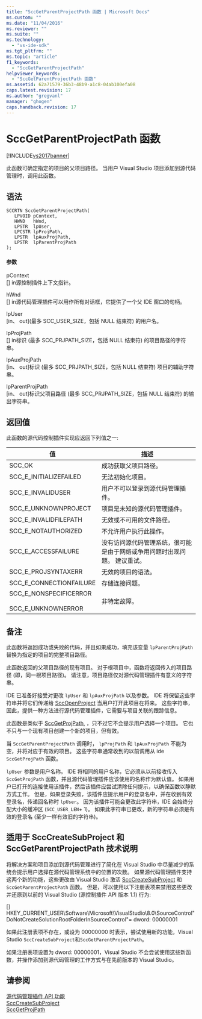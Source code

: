 ```yaml
---
title: "SccGetParentProjectPath 函数 | Microsoft Docs"
ms.custom: ""
ms.date: "11/04/2016"
ms.reviewer: ""
ms.suite: ""
ms.technology: 
  - "vs-ide-sdk"
ms.tgt_pltfrm: ""
ms.topic: "article"
f1_keywords: 
  - "SccGetParentProjectPath"
helpviewer_keywords: 
  - "SccGetParentProjectPath 函数"
ms.assetid: 62a71579-36b3-48b9-a1c8-04ab100efa08
caps.latest.revision: 17
ms.author: "gregvanl"
manager: "ghogen"
caps.handback.revision: 17
---
```

# SccGetParentProjectPath 函数
[!INCLUDE[vs2017banner](../code-quality/includes/vs2017banner.md)]

此函数可确定指定的项目的父项目路径。 当用户 Visual Studio 项目添加到源代码管理时，调用此函数。  
  
## 语法  
  
```cpp#  
SCCRTN SccGetParentProjectPath(  
   LPVOID pContext,  
   HWND   hWnd,  
   LPSTR  lpUser,  
   LPCSTR lpProjPath,  
   LPSTR  lpAuxProjPath,  
   LPSTR  lpParentProjPath  
);  
```  
  
#### 参数  
 pContext  
 \[\] in源控制插件上下文指针。  
  
 hWnd  
 \[\] in源代码管理插件可以用作所有对话框，它提供了一个父 IDE 窗口的句柄。  
  
 lpUser  
 \[in、 out\]\(最多 SCC\_USER\_SIZE，包括 NULL 结束符\) 的用户名。  
  
 lpProjPath  
 \[\] in标识 \(最多 SCC\_PRJPATH\_SIZE，包括 NULL 结束符\) 的项目路径的字符串。  
  
 lpAuxProjPath  
 \[in、 out\]标识 \(最多 SCC\_PRJPATH\_SIZE，包括 NULL 结束符\) 项目的辅助字符串。  
  
 lpParentProjPath  
 \[in、 out\]标识父项目路径 \(最多 SCC\_PRJPATH\_SIZE，包括 NULL 结束符\) 的输出字符串。  
  
## 返回值  
 此函数的源代码控制插件实现应返回下列值之一:  
  
|值|描述|  
|-------|--------|  
|SCC\_OK|成功获取父项目路径。|  
|SCC\_E\_INITIALIZEFAILED|无法初始化项目。|  
|SCC\_E\_INVALIDUSER|用户不可以登录到源代码管理插件。|  
|SCC\_E\_UNKNOWNPROJECT|项目是未知的源代码管理插件。|  
|SCC\_E\_INVALIDFILEPATH|无效或不可用的文件路径。|  
|SCC\_E\_NOTAUTHORIZED|不允许用户执行此操作。|  
|SCC\_E\_ACCESSFAILURE|没有访问源代码管理系统，很可能是由于网络或争用问题时出现问题。 建议重试。|  
|SCC\_E\_PROJSYNTAXERR|无效的项目的语法。|  
|SCC\_E\_CONNECTIONFAILURE|存储连接问题。|  
|SCC\_E\_NONSPECIFICERROR<br /><br /> SCC\_E\_UNKNOWNERROR|非特定故障。|  
  
## 备注  
 此函数将返回成功或失败的代码，并且如果成功，填充该变量 `lpParentProjPath` 替换为指定的项目的完整项目路径。  
  
 此函数返回的父项目路径的现有项目。 对于根项目中，函数将返回传入的项目路径 \(即，同一根项目路径\)。 请注意，项目路径仅对源代码管理插件有意义的字符串。  
  
 IDE 已准备好接受对更改 `lpUser` 和 `lpAuxProjPath` 以及参数。 IDE 将保留这些字符串并将它们传递给 [SccOpenProject](../extensibility/sccopenproject-function.md) 当用户打开此项目在将来。 这些字符串，因此，提供一种方法进行源代码管理插件，它需要与项目关联的跟踪信息。  
  
 此函数是类似于 [SccGetProjPath](../extensibility/sccgetprojpath-function.md), ，只不过它不会提示用户选择一个项目。 它也不只与一个现有项目创建一个新的项目，但有效。  
  
 当 `SccGetParentProjectPath` 调用时， `lpProjPath` 和 `lpAuxProjPath` 不能为空，并将对应于有效的项目。 这些字符串通常收到的以前调用从 ide `SccGetProjPath` 函数。  
  
 `lpUser` 参数是用户名称。 IDE 将相同的用户名称，它必须从以前接收传入 `SccGetProjPath` 函数，并且源代码管理插件应该使用的名称作为默认值。 如果用户已打开的连接使用该插件，然后该插件应尝试清除任何提示，以确保函数以静默方式工作。 但是，如果登录失败，该插件应提示用户的登录名中，并在收到有效登录名，传递回名称时 `lpUser`。 因为该插件可能会更改此字符串，IDE 会始终分配大小的缓冲区 \(`SCC_USER_LEN`\+ 1\)。 如果此字符串已更改，新的字符串必须是有效的登录名 \(至少一样有效旧的字符串\)。  
  
## 适用于 SccCreateSubProject 和 SccGetParentProjectPath 技术说明  
 将解决方案和项目添加到源代码管理进行了简化在 Visual Studio 中尽量减少的系统会提示用户选择在源代码管理系统中的位置的次数。 如果源代码管理插件支持这两个新的功能，这些更改由 Visual Studio 激活 [SccCreateSubProject](../extensibility/scccreatesubproject-function.md) 和 `SccGetParentProjectPath` 函数。 但是，可以使用以下注册表项来禁用这些更改并还原到以前的 Visual Studio \(源控制插件 API 版本 1.1\) 行为:  
  
 \[\] HKEY\_CURRENT\_USER\\Software\\Microsoft\\VisualStudio\\8.0\\SourceControl"DoNotCreateSolutionRootFolderInSourceControl"\= dword: 00000001  
  
 如果此注册表项不存在，或设为 00000000 时表示，尝试使用新的功能，Visual Studio `SccCreateSubProject`和`SccGetParentProjectPath`。  
  
 如果注册表项设置为 dword: 00000001，Visual Studio 不会尝试使用这些新函数，并操作添加到源代码管理的工作方式与在先前版本的 Visual Studio。  
  
## 请参阅  
 [源代码管理插件 API 功能](../extensibility/source-control-plug-in-api-functions.md)   
 [SccCreateSubProject](../extensibility/scccreatesubproject-function.md)   
 [SccGetProjPath](../extensibility/sccgetprojpath-function.md)